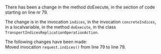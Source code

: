 There has been a change in the method doExecute, in the section of code starting on line nr 79.
  
The change is in the invocation ```indices```, in the invocation ```concreteIndices```, in a localvariable, in the method ```doExecute```, in the class ```TransportIndicesReplicationOperationAction```.
  
The following changes have been made:  
Moved invocation ```request.indices()``` from line 79 to line 79.  
